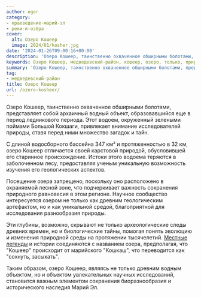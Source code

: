 ```yaml
---
author: egor
category:
- краеведение-марий-эл
- реки-и-озёра
cover:
  alt: Озеро Кошеер
  image: 2024/01/kosher.jpg
date: '2024-01-26T09:00:16+00:00'
description: 'Озеро Кошеер, таинственно охваченное обширными болотами, представляет собой архаичный водный объект, образовавшийся еще в период ледникового периода. Этот...'
keywords: Озеро Кошеер, медведевский-район, кошеер, озеро, только, природы, озера, сохранения, древним, объектом, таинственно, охваченное, обширными, болотами, представляет, собой, архаичный
summary: 'Озеро Кошеер, таинственно охваченное обширными болотами, представляет собой архаичный водный объект, образовавшийся еще в период ледникового периода. Этот...'
tag:
- медведевский-район
title: Озеро Кошеер
url: /ozero-kosheer/
---
```


Озеро Кошеер, таинственно охваченное обширными болотами, представляет собой архаичный водный объект, образовавшийся еще в период ледникового периода. Этот водоем, окруженный зелеными поймами Большой Кокшаги, привлекает внимание исследователей природы, ставя перед ними множество загадок и тайн.

С длиной водосборного бассейна 347 км² и протяженностью в 32 км, озеро Кошеер отличается своей карстовой природой, обусловившей его старинное происхождение. Истоки этого водоема теряются в заболоченном лесу, предоставляя ученым уникальную возможность изучения его геологических аспектов.

Посещение озера запрещено, поскольку оно расположено в охраняемой лесной зоне, что подчеркивает важность сохранения природного равновесия в этом регионе. Научное сообщество интересуется озером не только как древним геологическим артефактом, но и как уникальной средой, благоприятной для исследования разнообразия природы.

Эти глубины, возможно, скрывают не только археологические следы древних времен, но и биологические тайны, помогая понять эволюцию и изменения природной среды на протяжении тысячелетий. [Местные легенды](/shuti_er/) и истории соединяются с названием озера, предполагая, что "Кошеер" происходит от марийского "Кошкаш", что переводится как "сохнуть, засыхать".

Таким образом, озеро Кошеер, являясь не только древним водным объектом, но и объектом увлекательных научных исследований, становится важным элементом сохранения биоразнообразия и исторического наследия Марий Эл.